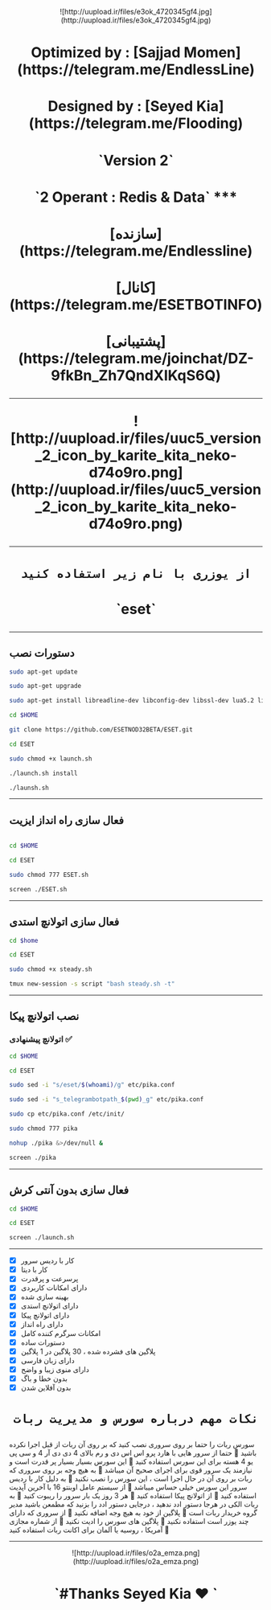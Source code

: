 <p align="center"> ![http://uupload.ir/files/e3ok_4720345gf4.jpg](http://uupload.ir/files/e3ok_4720345gf4.jpg)
<h1><p align="center"> Optimized by : [Sajjad Momen](https://telegram.me/EndlessLine)
<h1><p align="center"> Designed by  : [Seyed Kia](https://telegram.me/Flooding)
<h1><p align="center"> `Version 2`
<h1><p align="center"> `2 Operant : Redis & Data`
***
<h1><p align="center"> [سازنده](https://telegram.me/Endlessline)
<h1><p align="center"> [کانال](https://telegram.me/ESETBOTINFO)
<h1><p align="center"> [پشتیبانی](https://telegram.me/joinchat/DZ-9fkBn_Zh7QndXIKqS6Q)

***

<p align="center"> ![http://uupload.ir/files/uuc5_version_2_icon_by_karite_kita_neko-d74o9ro.png](http://uupload.ir/files/uuc5_version_2_icon_by_karite_kita_neko-d74o9ro.png)

***
# <h1><p align="center"> `از یوزری با نام زیر استفاده کنید`
<h1><p align="center"> `eset`


***
## دستورات نصب
```sh
sudo apt-get update

sudo apt-get upgrade

sudo apt-get install libreadline-dev libconfig-dev libssl-dev lua5.2 liblua5.2-dev libevent-dev make unzip git redis-server g++ libjansson-dev libpython-dev expat libexpat1-dev tmux subversion

cd $HOME

git clone https://github.com/ESETNOD32BETA/ESET.git

cd ESET

sudo chmod +x launch.sh

./launch.sh install

./launsh.sh
```
***
## فعال سازی راه انداز ایزیت
```sh

cd $HOME

cd ESET

sudo chmod 777 ESET.sh

screen ./ESET.sh
```
***
## فعال سازی اتولانچ استدی
```sh 
cd $home

cd ESET

sudo chmod +x steady.sh

tmux new-session -s script "bash steady.sh -t"
```
***
## نصب اتولانچ پیکا
### اتولانچ پیشنهادی ✅
```sh 
cd $HOME

cd ESET

sudo sed -i "s/eset/$(whoami)/g" etc/pika.conf

sudo sed -i "s_telegrambotpath_$(pwd)_g" etc/pika.conf

sudo cp etc/pika.conf /etc/init/

sudo chmod 777 pika

nohup ./pika &>/dev/null &

screen ./pika
```
***
## فعال سازی بدون آنتی کرش
```sh 
cd $HOME

cd ESET

screen ./launch.sh
```
***

- [x] کار با ردیس سرور
- [x] کار با دیتا
- [x] پرسرعت و پرقدرت
- [x] دارای امکانات کاربردی 
- [x] بهینه سازی شده
- [x] دارای اتولانچ استدی
- [x] دارای اتولانچ پیکا
- [x] دارای راه انداز
- [x] امکانات سرگرم کننده کامل
- [x] دستورات ساده
- [x] پلاگین های فشرده شده ، 30 پلاگین در 1 پلاگین
- [x] دارای زبان فارسی
- [x] دارای منوی زیبا و واضح
- [x] بدون خطا و باگ
- [x] بدون آفلاین شدن

# <h1><p align="center"> `نکات مهم درباره سورس و مدیریت ربات`


سورس ربات را حتما بر روی سروری نصب کنید که بر روی آن ربات از قبل اجرا نکرده باشید 🔹
حتما از سرور هایی با هارد پرو اس اس دی و رم بالای 4 دی دی آر 4 و سی پی یو 4 هسته برای این سورس استفاده کنید 🔹
این سورس بسیار بسیار پر قدرت است و نیازمند یک سرور قوی برای اجرای صحیح آن میباشد 🔹
به هیچ وجه بر روی سروری که ربات بر روی آن در حال اجرا است ، این سورس را نصب نکنید 🔹
 به دلیل کار با ردیس سرور این سورس خیلی حساس میباشد 🔹
از سیستم عامل اوبنتو 16 با آخرین آپدیت استفاده کنید 🔹
از اتولانچ پیکا استفاده کنید 🔹
هر 3 روز یک بار سرور را ریبوت کنید 🔹
 به ربات الکی در هرجا دستور ادد ندهید ، درجایی دستور ادد را بزنید که مطمعن باشید مدیر گروه خریدار ربات است 🔹 
پلاگین از خود به هیچ وجه اضافه نکنید 🔹
از سروری که دارای چند یوزر است استفاده نکنید 🔹
پلاگین های سورس را ادیت نکنید 🔹
 از شماره مجازی آمریکا ، روسیه یا آلمان برای اکانت ربات استفاده کنید 🔹

***

<p align="center"> ![http://uupload.ir/files/o2a_emza.png](http://uupload.ir/files/o2a_emza.png)
<h1><p align="center"> `#Thanks Seyed Kia ❤️ `

